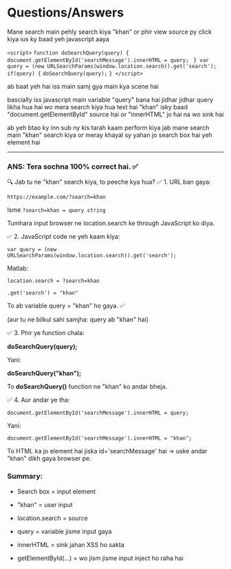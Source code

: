 # Questions/Answers

Mane search main pehly search kiya "khan" or phir view source py click kiya ius ky baad 
yeh javascript aaya 

```<script>```
                          ```function doSearchQuery(query) {
                                document.getElementById('searchMessage').innerHTML = query;```
                           ``` }
                            var query = (new URLSearchParams(window.location.search)).get('search');
                            if(query) {```
                                ```doSearchQuery(query);```
                            ```}
                        </script>```
                        
ab baat yeh hai iss main samj gya main kya scene hai 

bascially iss javascript main variable "query" bana hai jidhar jidhar query likha hua hai wo mera search kiya hua text hai "khan" 
isky baad "document.getElementById" source hai 
or "innerHTML" jo hai na wo sink hai

ab yeh btao ky inn sub ny kis tarah kaam perform kiya jab mane search main "khan" search kiya or meray khayal sy yahan jo search box hai yeh element hai

---

### ANS: Tera sochna 100% correct hai. ✅

🔍 Jab tu ne "khan" search kiya, to peeche kya hua?
✅ 1. URL ban gaya:

```https://example.com/?search=khan```

Isme ```?search=khan = query string```

Tumhara input browser ne location.search ke through JavaScript ko diya.

✅ 2. JavaScript code ne yeh kaam kiya:

```var query = (new URLSearchParams(window.location.search)).get('search');```

Matlab:

```location.search = ?search=khan```

```.get('search') = "khan"```

To ab variable query = "khan" ho gaya. ✅

(aur tu ne bilkul sahi samjha: query ab "khan" hai)

✅ 3. Phir ye function chala:

**doSearchQuery(query);**

Yani:

**doSearchQuery("khan");**

To **doSearchQuery()** function ne "khan" ko andar bheja.

✅ 4. Aur andar ye tha:

```document.getElementById('searchMessage').innerHTML = query;```

Yani:

```document.getElementById('searchMessage').innerHTML = "khan";```

To HTML ka jo element hai jiska id='searchMessage' hai → uske andar "khan" dikh gaya browser pe.

### Summary:

- Search box = input element

- "khan" = user input

- location.search = source

- query = variable jisme input gaya

- innerHTML = sink jahan XSS ho sakta

- getElementById(...) = wo jism jisme input inject ho raha hai





 
